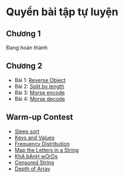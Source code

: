 # Quyển bài tập tự luyện
## Chương 1
Đang hoàn thành
## Chương 2
- Bài 1: [Reverse Object](./chapter-2/reverse-object.md)
- Bài 2: [Split by length](./chapter-2/split-by-length.md)
- Bài 3: [Morse encode](./chapter-2/morse-encode.md)
- Bài 4: [Morse decode](./chapter-2/morse-decode.md)
## Warm-up Contest
- [Sleep sort](./warm-up-contest/sleep-sort.md)
- [Keys and Values](./warm-up-contest/keys-and-values.md)
- [Frequency Distribution](./warm-up-contest/frequency-distribution.md)
- [Map the Letters in a String](./warm-up-contest/map-the-letters-in-a-string.md)
- [KhA bAnH wOrDs](./warm-up-contest/kha-banh-words.md)
- [Censored String](./warm-up-contest/censored-string.md)
- [Depth of Array](./warm-up-contest/depth-of-array.md)
